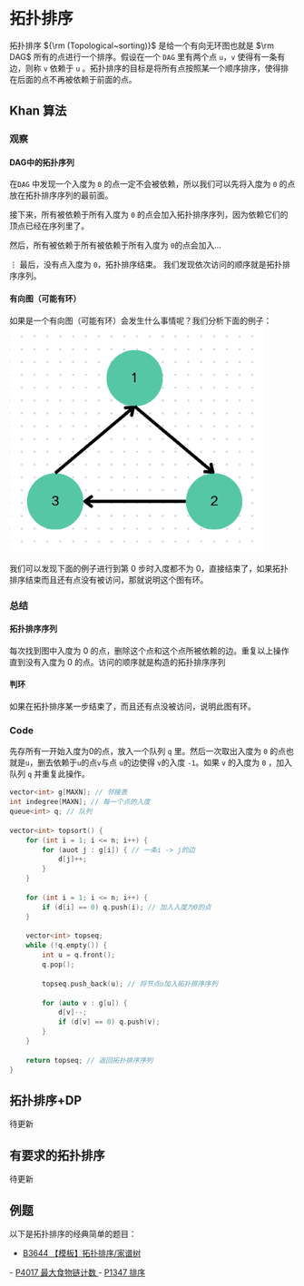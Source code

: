 # 拓扑排序

拓扑排序 ${\rm (Topological~sorting)}$ 是给一个有向无环图也就是 $\rm DAG$ 所有的点进行一个排序。假设在一个 `DAG` 里有两个点 `u`，`v` 使得有一条有边，则称 `v` 依赖于 `u` 。拓扑排序的目标是将所有点按照某一个顺序排序，使得排在后面的点不再被依赖于前面的点。

## Khan 算法
### 观察
#### DAG中的拓扑序列
在`DAG` 中发现一个入度为 `0` 的点一定不会被依赖，所以我们可以先将入度为 `0` 的点放在拓扑排序序列的最前面。

接下来，所有被依赖于所有入度为 `0` 的点会加入拓扑排序序列，因为依赖它们的顶点已经在序列里了。

然后，所有被依赖于所有被依赖于所有入度为 `0`的点会加入$\dots$

$\vdots$
最后，没有点入度为 `0`，拓扑排序结束。
我们发现依次访问的顺序就是拓扑排序序列。

#### 有向图（可能有环）
如果是一个有向图（可能有环）会发生什么事情呢？我们分析下面的例子：
![image lost](../../assets/images/topological_sorting1.png)

我们可以发现下面的例子进行到第 0 步时入度都不为 0，直接结束了，如果拓扑排序结束而且还有点没有被访问，那就说明这个图有环。
### 总结
#### 拓扑排序序列
每次找到图中入度为 0 的点，删除这个点和这个点所被依赖的边。重复以上操作直到没有入度为 0 的点。访问的顺序就是构造的拓扑排序序列
#### 判环
如果在拓扑排序某一步结束了，而且还有点没被访问，说明此图有环。
### Code 
先存所有一开始入度为0的点，放入一个队列 `q` 里。然后一次取出入度为 `0` 的点也就是`u`，删去依赖于`u`的点`v`与点 `u`的边使得 `v`的入度 `-1`。如果 `v` 的入度为 `0` ，加入队列 `q` 并重复此操作。
```cpp
vector<int> g[MAXN]; // 邻接表
int indegree[MAXN]; // 每一个点的入度
queue<int> q; // 队列

vector<int> topsort() {
	for (int i = 1; i <= n; i++) {
		for (auot j : g[i]) { // 一条i -> j的边
			d[j]++;
		}
	}

	for (int i = 1; i <= n; i++) {
		if (d[i] == 0) q.push(i); // 加入入度为0的点
	}

	vector<int> topseq;
	while (!q.empty()) {
		int u = q.front();
		q.pop();

		topseq.push_back(u); // 将节点u加入拓扑排序序列

		for (auto v : g[u]) {
			d[v]--;
			if (d[v] == 0) q.push(v);
		}
	}

	return topseq; // 返回拓扑排序序列
}
```
## 拓扑排序+DP 
待更新
## 有要求的拓扑排序
待更新
## 例题
以下是拓扑排序的经典简单的题目：

- <a href="https://www.luogu.com.cn/problem/B3644" target="_blank" rel="noopener noreferrer">
    B3644 【模板】拓扑排序/家谱树
</a>
- <a href="https://www.luogu.com.cn/problem/P4017" target="_blank" rel="noopener noreferrer">
    P4017 最大食物链计数
</a>
- <a href="https://www.luogu.com.cn/problem/P1347" target="_blank" rel="noopener noreferrer">
    P1347 排序
</a>